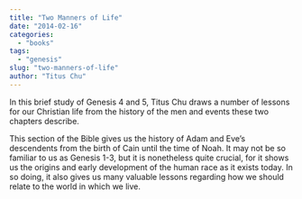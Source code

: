 ```yaml
---
title: "Two Manners of Life"
date: "2014-02-16"
categories: 
  - "books"
tags: 
  - "genesis"
slug: "two-manners-of-life"
author: "Titus Chu"
---
```


In this brief study of Genesis 4 and 5, Titus Chu draws a number of lessons for our Christian life from the history of the men and events these two chapters describe.

This section of the Bible gives us the history of Adam and Eve’s descendents from the birth of Cain until the time of Noah. It may not be so familiar to us as Genesis 1-3, but it is nonetheless quite crucial, for it shows us the origins and early development of the human race as it exists today. In so doing, it also gives us many valuable lessons regarding how we should relate to the world in which we live.
